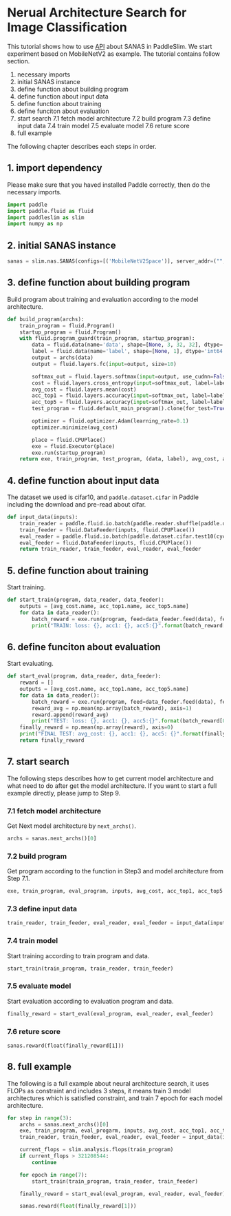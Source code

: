 # Nerual Architecture Search for Image Classification

This tutorial shows how to use [API](https://paddleslim.readthedocs.io/en/latest/api_en/paddleslim.nas.html) about SANAS in PaddleSlim. We start experiment based on MobileNetV2 as example. The tutorial contains follow section.

1. necessary imports
2. initial SANAS instance
3. define function about building program
4. define function about input data
5. define function about training
6. define funciton about evaluation
7. start search
  7.1 fetch model architecture
  7.2 build program
  7.3 define input data
  7.4 train model
  7.5 evaluate model
  7.6 reture score
8. full example


The following chapter describes each steps in order.

## 1. import dependency
Please make sure that you haved installed Paddle correctly, then do the necessary imports.
```python
import paddle
import paddle.fluid as fluid
import paddleslim as slim
import numpy as np
```

## 2. initial SANAS instance
```python
sanas = slim.nas.SANAS(configs=[('MobileNetV2Space')], server_addr=("", 8337), save_checkpoint=None)
```

## 3. define function about building program
Build program about training and evaluation according to the model architecture.
```python
def build_program(archs):
    train_program = fluid.Program()
    startup_program = fluid.Program()
    with fluid.program_guard(train_program, startup_program):
        data = fluid.data(name='data', shape=[None, 3, 32, 32], dtype='float32')
        label = fluid.data(name='label', shape=[None, 1], dtype='int64')
        output = archs(data)
        output = fluid.layers.fc(input=output, size=10)

        softmax_out = fluid.layers.softmax(input=output, use_cudnn=False)
        cost = fluid.layers.cross_entropy(input=softmax_out, label=label)
        avg_cost = fluid.layers.mean(cost)
        acc_top1 = fluid.layers.accuracy(input=softmax_out, label=label, k=1)
        acc_top5 = fluid.layers.accuracy(input=softmax_out, label=label, k=5)
        test_program = fluid.default_main_program().clone(for_test=True)

        optimizer = fluid.optimizer.Adam(learning_rate=0.1)
        optimizer.minimize(avg_cost)

        place = fluid.CPUPlace()
        exe = fluid.Executor(place)
        exe.run(startup_program)
    return exe, train_program, test_program, (data, label), avg_cost, acc_top1, acc_top5
```

## 4. define function about input data
The dataset we used is cifar10, and `paddle.dataset.cifar` in Paddle including the download and pre-read about cifar.
```python
def input_data(inputs):
    train_reader = paddle.fluid.io.batch(paddle.reader.shuffle(paddle.dataset.cifar.train10(cycle=False), buf_size=1024),batch_size=256)
    train_feeder = fluid.DataFeeder(inputs, fluid.CPUPlace())
    eval_reader = paddle.fluid.io.batch(paddle.dataset.cifar.test10(cycle=False), batch_size=256)
    eval_feeder = fluid.DataFeeder(inputs, fluid.CPUPlace())
    return train_reader, train_feeder, eval_reader, eval_feeder
```

## 5. define function about training
Start training.
```python
def start_train(program, data_reader, data_feeder):
    outputs = [avg_cost.name, acc_top1.name, acc_top5.name]
    for data in data_reader():
        batch_reward = exe.run(program, feed=data_feeder.feed(data), fetch_list = outputs)
        print("TRAIN: loss: {}, acc1: {}, acc5:{}".format(batch_reward[0], batch_reward[1], batch_reward[2]))
```

## 6. define funciton about evaluation
Start evaluating.
```python
def start_eval(program, data_reader, data_feeder):
    reward = []
    outputs = [avg_cost.name, acc_top1.name, acc_top5.name]
    for data in data_reader():
        batch_reward = exe.run(program, feed=data_feeder.feed(data), fetch_list = outputs)
        reward_avg = np.mean(np.array(batch_reward), axis=1)
        reward.append(reward_avg)
        print("TEST: loss: {}, acc1: {}, acc5:{}".format(batch_reward[0], batch_reward[1], batch_reward[2]))
    finally_reward = np.mean(np.array(reward), axis=0)
    print("FINAL TEST: avg_cost: {}, acc1: {}, acc5: {}".format(finally_reward[0], finally_reward[1], finally_reward[2]))
    return finally_reward
```

## 7. start search
The following steps describes how to get current model architecture and what need to do after get the model architecture. If you want to start a full example directly, please jump to Step 9.

### 7.1 fetch model architecture
Get Next model architecture by `next_archs()`.
```python
archs = sanas.next_archs()[0]
```

### 7.2 build program
Get program according to the function in Step3 and model architecture from Step 7.1.
```python
exe, train_program, eval_program, inputs, avg_cost, acc_top1, acc_top5 = build_program(archs)
```

### 7.3 define input data
```python
train_reader, train_feeder, eval_reader, eval_feeder = input_data(inputs)
```

### 7.4 train model
Start training according to train program and data.
```python
start_train(train_program, train_reader, train_feeder)
```
### 7.5 evaluate model
Start evaluation according to evaluation program and data.
```python
finally_reward = start_eval(eval_program, eval_reader, eval_feeder)
```
### 7.6 reture score
```
sanas.reward(float(finally_reward[1]))
```

## 8. full example
The following is a full example about neural architecture search, it uses FLOPs as constraint and includes 3 steps, it means train 3 model architectures which is satisfied constraint, and train 7 epoch for each model architecture.
```python
for step in range(3):
    archs = sanas.next_archs()[0]
    exe, train_program, eval_progarm, inputs, avg_cost, acc_top1, acc_top5 = build_program(archs)
    train_reader, train_feeder, eval_reader, eval_feeder = input_data(inputs)

    current_flops = slim.analysis.flops(train_program)
    if current_flops > 321208544:
        continue

    for epoch in range(7):
        start_train(train_program, train_reader, train_feeder)

    finally_reward = start_eval(eval_program, eval_reader, eval_feeder)

    sanas.reward(float(finally_reward[1]))
```
